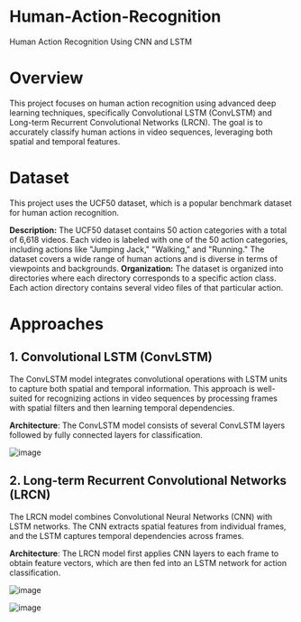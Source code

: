 # Human-Action-Recognition
Human Action Recognition Using CNN and LSTM 


# Overview
This project focuses on human action recognition using advanced deep learning techniques, specifically Convolutional LSTM (ConvLSTM) and Long-term Recurrent Convolutional Networks (LRCN). The goal is to accurately classify human actions in video sequences, leveraging both spatial and temporal features.

# Dataset
This project uses the UCF50 dataset, which is a popular benchmark dataset for human action recognition.

**Description:** The UCF50 dataset contains 50 action categories with a total of 6,618 videos. Each video is labeled with one of the 50 action categories, including actions like "Jumping Jack," "Walking," and "Running." The dataset covers a wide range of human actions and is diverse in terms of viewpoints and backgrounds.
**Organization:** The dataset is organized into directories where each directory corresponds to a specific action class. Each action directory contains several video files of that particular action.


# Approaches
## 1. Convolutional LSTM (ConvLSTM)
The ConvLSTM model integrates convolutional operations with LSTM units to capture both spatial and temporal information. This approach is well-suited for recognizing actions in video sequences by processing frames with spatial filters and then learning temporal dependencies.

**Architecture**: The ConvLSTM model consists of several ConvLSTM layers followed by fully connected layers for classification.

![image](https://github.com/user-attachments/assets/438957ff-61b9-4a29-93b6-cd116c94a6cc)


## 2. Long-term Recurrent Convolutional Networks (LRCN)
The LRCN model combines Convolutional Neural Networks (CNN) with LSTM networks. The CNN extracts spatial features from individual frames, and the LSTM captures temporal dependencies across frames.

**Architecture**: The LRCN model first applies CNN layers to each frame to obtain feature vectors, which are then fed into an LSTM network for action classification.


![image](https://github.com/user-attachments/assets/8d7d47aa-d389-48ec-b16c-73584c97e52f)

![image](https://github.com/user-attachments/assets/6fe4541d-1278-4f42-9437-e35463e65cd0)


